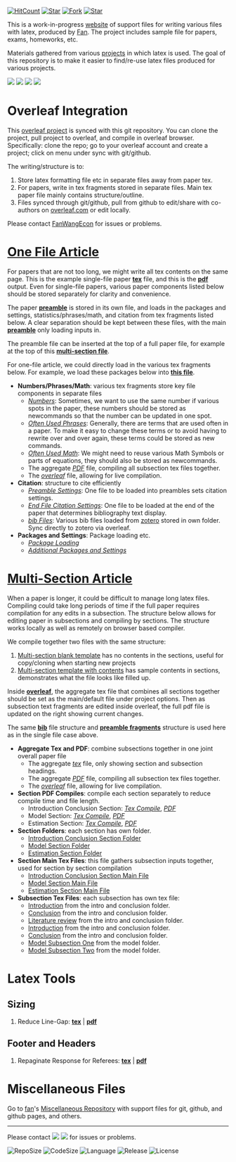 [![HitCount](http://hits.dwyl.io/fanwangecon/Tex4Econ.svg)](https://github.com/FanWangEcon/Tex4Econ)  [![Star](https://img.shields.io/github/stars/fanwangecon/Tex4Econ?style=social)](https://github.com/FanWangEcon/Tex4Econ/stargazers) [![Fork](https://img.shields.io/github/forks/fanwangecon/Tex4Econ?style=social)](https://github.com/FanWangEcon/Tex4Econ/network/members) [![Star](https://img.shields.io/github/watchers/fanwangecon/Tex4Econ?style=social)](https://github.com/FanWangEcon/Tex4Econ/watchers)

This is a work-in-progress [website](https://fanwangecon.github.io/Tex4Econ/) of support files for writing various files with latex, produced by [Fan](https://fanwangecon.github.io/). The project includes sample file for papers, exams, homeworks, etc.

Materials gathered from various [projects](https://fanwangecon.github.io/research) in which latex is used. The goal of this repository is to make it easier to find/re-use latex files produced for various projects.

[![](https://img.shields.io/github/last-commit/fanwangecon/Tex4Econ)](https://github.com/FanWangEcon/Tex4Econ/commits/master) [![](https://img.shields.io/github/commit-activity/m/fanwangecon/Tex4Econ)](https://github.com/FanWangEcon/Tex4Econ/graphs/commit-activity) [![](https://img.shields.io/github/issues/fanwangecon/Tex4Econ)](https://github.com/FanWangEcon/Tex4Econ/issues) [![](https://img.shields.io/github/issues-pr/fanwangecon/Tex4Econ)](https://github.com/FanWangEcon/Tex4Econ/pulls)

# Overleaf Integration

This [overleaf project](https://www.overleaf.com/read/xjsqdwrkfrhq) is synced with this git repository. You can clone the project, pull project to overleaf, and compile in overleaf browser. Specifically: clone the repo; go to your overleaf account and create a project; click on menu under sync with git/github.

The writing/structure is to:
1. Store latex formatting file etc in separate files away from paper tex.
2. For papers, write in tex fragments stored in separate files. Main tex paper file mainly contains structure/outline.
3. Files synced through git/github, pull from github to edit/share with co-authors on [overleaf.com](https://overleaf.com) or edit locally.

Please contact [FanWangEcon](https://fanwangecon.github.io/) for issues or problems.

# [One File Article](https://github.com/FanWangEcon/Tex4Econ/blob/master/singlefile_article/article_fan.tex)

For papers that are not too long, we might write all tex contents on the same page. This is the example single-file paper [**tex**](https://github.com/FanWangEcon/Tex4Econ/blob/master/singlefile_article/article_fan.tex) file, and this is the   [**pdf**](https://github.com/FanWangEcon/Tex4Econ/blob/master/singlefile_article/article_fan.pdf) output. Even for single-file papers, various paper components listed below should be stored separately for clarity and convenience.

The paper [**preamble**](https://github.com/FanWangEcon/Tex4Econ/blob/master/fragments/preamble_main.tex) is stored in its own file, and loads in the packages and settings, statistics/phrases/math, and citation from tex fragments listed below. A clear separation should be kept between these files, with the main [**preamble**](https://github.com/FanWangEcon/Tex4Econ/blob/master/fragments/preamble_main.tex) only loading inputs in.

The preamble file can be inserted at the top of a full paper file, for example at the top of this [**multi-section file**](https://github.com/FanWangEcon/Tex4Econ/blob/master/sections_combine/draft_main.tex).

For one-file article, we could directly load in the various tex fragments below. For example, we load these packages below into [**this file**](https://github.com/FanWangEcon/Tex4Econ/blob/master/singlefile_article/article_fan.tex).

- **Numbers/Phrases/Math**: various tex fragments store key file components in separate files
    * [*Numbers*](https://github.com/FanWangEcon/Tex4Econ/blob/master/fragments/stats/stats_one.tex): Sometimes, we want to use the same number if various spots in the paper, these numbers should be stored as newcommands so that the number can be updated in one spot.
    * [*Often Used Phrases*](https://github.com/FanWangEcon/Tex4Econ/blob/master/fragments/shorthand/short_text.tex): Generally, there are terms that are used often in a paper. To make it easy to change these terms or to avoid having to rewrite over and over again, these terms could be stored as new commands.
    * [*Often Used Math*](https://github.com/FanWangEcon/Tex4Econ/blob/master/fragments/shorthand/short_math.tex): We might need to reuse various Math Symbols or parts of equations, they should also be stored as newcommands.
    * The aggregate [*PDF*](https://github.com/FanWangEcon/Tex4Econ/blob/master/sections_combine/draft_main.pdf) file, compiling all subsection tex files together.
    * The [*overleaf*](https://www.overleaf.com/read/xjsqdwrkfrhq) file, allowing for live compilation.
- **Citation**: structure to cite efficiently
    * [*Preamble Settings*](https://github.com/FanWangEcon/Tex4Econ/blob/master/fragments/cite/cite_preamble.tex): One file to be loaded into preambles sets citation settings.
    * [*End File Citation Settings*](https://github.com/FanWangEcon/Tex4Econ/blob/master/fragments/cite/cite_end.tex): One file to be loaded at the end of the paper that determines bibliography text display.
    * [*bib Files*](https://github.com/FanWangEcon/Tex4Econ/tree/master/_bib): Various bib files loaded from [zotero](https://www.zotero.org/) stored in own folder. Sync directly to zotero via overleaf.
- **Packages and Settings**: Package loading etc.
    * [*Package Loading*](https://github.com/FanWangEcon/Tex4Econ/blob/master/fragments/preamble_one.tex)
    * [*Additional Packages and Settings*](https://github.com/FanWangEcon/Tex4Econ/blob/master/fragments/preamble_two.tex)


# [Multi-Section Article](https://github.com/FanWangEcon/Tex4Econ/blob/master/sections_combine/draft_main.tex)

When a paper is longer, it could be difficult to manage long latex files. Compiling could take long periods of time if the full paper requires compilation for any edits in a subsection. The structure below allows for editing paper in subsections and compiling by sections. The structure works locally as well as remotely on browser based compiler.

We compile together two files with the same structure:
1. [Multi-section blank template](https://github.com/FanWangEcon/Tex4Econ/blob/master/sections_combine/draft_main_blank.pdf) has no contents in the sections, useful for copy/cloning when starting new projects
2. [Multi-section template with contents](https://github.com/FanWangEcon/Tex4Econ/blob/master/sections_combine/draft_main.pdf) has sample contents in sections, demonstrates what the file looks like filled up.

Inside [**overleaf**](https://www.overleaf.com/read/xjsqdwrkfrhq), the aggregate tex file that combines all sections together should be set as the main/default file under project options. Then as subsection text fragments are edited inside overleaf, the full pdf file is updated on the right showing current changes.

The same [**bib**](https://github.com/FanWangEcon/Tex4Econ/tree/master/_bib) file structure and [**preamble fragments**](https://github.com/FanWangEcon/Tex4Econ/tree/master/fragments) structure is used here as in the single file case above.

- **Aggregate Tex and PDF**: combine subsections together in one joint overall paper file
    * The aggregate [*tex*](https://github.com/FanWangEcon/Tex4Econ/blob/master/sections_combine/draft_main.tex) file, only showing section and subsection headings.
    * The aggregate [*PDF*](https://github.com/FanWangEcon/Tex4Econ/blob/master/sections_combine/draft_main.pdf) file, compiling all subsection tex files together.
    * The [*overleaf*](https://www.overleaf.com/read/xjsqdwrkfrhq) file, allowing for live compilation.
- **Section PDF Compiles**: compile each section separately to reduce compile time and file length.
    * Introduction Conclusion Section: [*Tex Compile*](https://github.com/FanWangEcon/Tex4Econ/blob/master/sections_sandbox/introconclude_sandbox.tex), [*PDF*](https://github.com/FanWangEcon/Tex4Econ/blob/master/sections_sandbox/introconclude_sandbox.pdf)
    * Model Section: [*Tex Compile*](https://github.com/FanWangEcon/Tex4Econ/blob/master/sections_sandbox/model_sandbox.tex), [*PDF*](https://github.com/FanWangEcon/Tex4Econ/blob/master/sections_sandbox/model_sandbox.pdf)
    * Estimation Section: [*Tex Compile*](https://github.com/FanWangEcon/Tex4Econ/blob/master/sections_sandbox/estimate_sandbox.tex), [*PDF*](https://github.com/FanWangEcon/Tex4Econ/blob/master/sections_sandbox/estimate_sandbox.pdf)
- **Section Folders**: each section has own folder.
    * [Introduction Conclusion Section Folder](https://github.com/FanWangEcon/Tex4Econ/blob/master/sections/introconclude/)
    * [Model Section Folder](https://github.com/FanWangEcon/Tex4Econ/blob/master/sections/model/)
    * [Estimation Section Folder](https://github.com/FanWangEcon/Tex4Econ/blob/master/sections/esti/)
- **Section Main Tex Files**: this file gathers subsection inputs together, used for section by section compilation
    * [Introduction Conclusion Section Main File](https://github.com/FanWangEcon/Tex4Econ/blob/master/sections/introconclude/main.tex)
    * [Model Section Main File](https://github.com/FanWangEcon/Tex4Econ/blob/master/sections/model/model_main.tex)
    * [Estimation Section Main File](https://github.com/FanWangEcon/Tex4Econ/blob/master/sections/esti/esti_main.tex)
- **Subsection Tex Files**: each subsection has own tex file:
    * [Introduction](https://github.com/FanWangEcon/Tex4Econ/blob/master/sections/introconclude/intro.tex) from the intro and conclusion folder.
    * [Conclusion](https://github.com/FanWangEcon/Tex4Econ/blob/master/sections/introconclude/conclude.tex) from the intro and conclusion folder.
    * [Literature review](https://github.com/FanWangEcon/Tex4Econ/blob/master/sections/introconclude/literature.tex) from the intro and conclusion folder.
    * [Introduction](https://github.com/FanWangEcon/Tex4Econ/blob/master/sections/introconclude/intro.tex) from the intro and conclusion folder.
    * [Conclusion](https://github.com/FanWangEcon/Tex4Econ/blob/master/sections/introconclude/conclude.tex) from the intro and conclusion folder.
    * [Model Subsection One](https://github.com/FanWangEcon/Tex4Econ/blob/master/sections/model/model_one.tex) from the model folder.
    * [Model Subsection Two](https://github.com/FanWangEcon/Tex4Econ/blob/master/sections/model/model_one.tex) from the model folder.

# Latex Tools

## Sizing

1. Reduce Line-Gap: [**tex**](https://github.com/FanWangEcon/Tex4Econ/blob/master/_support/spacing/reduce/reduce.tex) \| [**pdf**](https://github.com/FanWangEcon/Tex4Econ/blob/master/_support/spacing/reduce/reduce.pdf)

## Footer and Headers

1. Repaginate Response for Referees: [**tex**](https://github.com/FanWangEcon/Tex4Econ/blob/master/_support/foothead/repage/repage_response_referee.tex) \| [**pdf**](https://github.com/FanWangEcon/Tex4Econ/blob/master/_support/foothead/repage/repage_response_referee.pdf)


# Miscellaneous Files

Go to [fan](http://fanwangecon.github.io/)'s [Miscellaneous Repository](http://fanwangecon.github.io/Tex4Econ/nontex/) with support files for git, github, and github pages, and others.

----
Please contact [![](https://img.shields.io/github/followers/fanwangecon?label=FanWangEcon&style=social)](https://github.com/FanWangEcon) [![](https://img.shields.io/twitter/follow/fanwangecon?label=%20&style=social)](https://twitter.com/fanwangecon) for issues or problems.

![RepoSize](https://img.shields.io/github/repo-size/fanwangecon/Tex4Econ)
![CodeSize](https://img.shields.io/github/languages/code-size/fanwangecon/Tex4Econ)
![Language](https://img.shields.io/github/languages/top/fanwangecon/Tex4Econ)
![Release](https://img.shields.io/github/downloads/fanwangecon/Tex4Econ/total)
![License](https://img.shields.io/github/license/fanwangecon/Tex4Econ)
